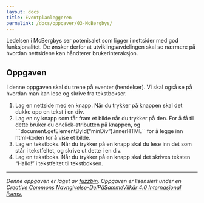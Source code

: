 ```yaml
---
layout: docs
title: Eventplanleggeren
permalink: /docs/oppgaver/03-McBergbys/
---
```

Ledelsen i McBergbys ser potenisalet som ligger i nettsider med god funksjonalitet. De ønsker derfor at utviklingsavdelingen skal se nærmere på hvordan nettsidene kan håndterer brukerinteraksjon.

Oppgaven
--------
I denne oppgaven skal du trene på eventer (hendelser). Vi skal også se på hvordan man kan lese og skrive fra tekstbokser.

1. Lag en nettside med en knapp. Når du trykker på knappen skal det dukke opp en tekst i en div.
2. Lag en ny knapp som får fram et bilde når du trykker på den. For å få til dette bruker du onclick-atributten på knappen, og ```document.getElementById(“minDiv”).innerHTML`` for å legge inn html-koden for å vise et bilde.
3. Lag en tekstboks. Når du trykker på en knapp skal du lese inn det som står i tekstfeltet, og skrive ut dette i en div.
4. Lag en tekstboks. Når du trykker på en knapp skal det skrives teksten “Hallo!” i tekstfeltet til tekstboksen.

---

_Denne oppgaven er laget av [fuzzbin](https://github.com/fuzzbin). Oppgaven er lisensiert under en [Creative Commons Navngivelse-DelPåSammeVilkår 4.0 Internasjonal lisens.](http://creativecommons.org/licenses/by-sa/4.0/)_